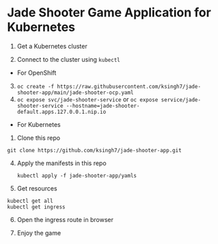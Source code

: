 # Jade Shooter Game Application for Kubernetes

1. Get a Kubernetes cluster

2. Connect to the cluster using `kubectl`

- For OpenShift
3. `oc create -f https://raw.githubusercontent.com/ksingh7/jade-shooter-app/main/jade-shooter-ocp.yaml `
4. `oc expose svc/jade-shooter-service`
or `oc expose service/jade-shooter-service --hostname=jade-shooter-default.apps.127.0.0.1.nip.io`

- For Kubernetes
  
1. Clone this repo 

`git clone https://github.com/ksingh7/jade-shooter-app.git`

4. Apply the manifests in this repo 
 
    `kubectl apply -f jade-shooter-app/yamls`

5. Get resources 
```
kubectl get all
kubectl get ingress
```

6. Open the ingress route in browser

7. Enjoy the game
